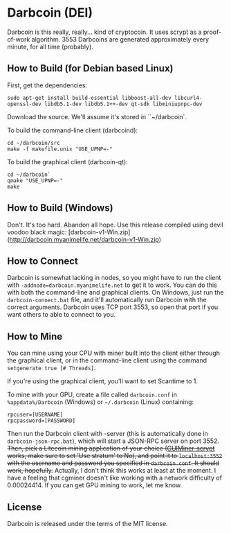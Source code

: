 Darbcoin (DEI)
===========

Darbcoin is this really, really... kind of cryptocoin. It uses scrypt as a proof-of-work algorithm. 3553 Darbcoins are generated approximately every minute, for all time (probably).

How to Build (for Debian based Linux)
-------
First, get the dependencies:

    sudo apt-get install build-essential libboost-all-dev libcurl4-openssl-dev libdb5.1-dev libdb5.1++-dev qt-sdk libminiupnpc-dev

Download the source. We'll assume it's stored in ``~/darbcoin`.

To build the command-line client (darbcoind):

    cd ~/darbcoin/src
    make -f makefile.unix "USE_UPNP=-"
    
To build the graphical client (darbcoin-qt):

    cd ~/darbcoin`
    qmake "USE_UPNP=-"
    make

How to Build (Windows)
-------
Don't. It's too hard. Abandon all hope. Use this release compiled using devil voodoo black magic: [darbcoin-v1-Win.zip] (http://darbcoin.myanimelife.net/darbcoin-v1-Win.zip)

How to Connect
-------
Darbcoin is somewhat lacking in nodes, so you might have to run the client with `-addnode=darbcoin.myanimelife.net` to get it to work. You can do this with both the command-line and graphical clients. On Windows, just run the `darbcoin-connect.bat` file, and it'll automatically run Darbcoin with the correct arguments. Darbcoin uses TCP port 3553, so open that port if you want others to able to connect to you.

How to Mine
-------
You can mine using your CPU with miner built into the client either through the graphical client, or in the command-line client using the command `setgenerate true [# Threads]`.

If you're using the graphical client, you'll want to set Scantime to 1.

To mine with your GPU, create a file called `darbcoin.conf` in `%appdata%/Darbcoin` (Windows) or `~/.darbcoin` (Linux) containing:

    rpcuser=[USERNAME]
    rpcpassword=[PASSWORD]

Then run the Darbcoin client with -server (this is automatically done in `darbcoin-json-rpc.bat`), which will start a JSON-RPC server on port 3552. ~~Then, pick a Litecoin mining application of your choice ([GUIMiner-scrypt](https://bitcointalk.org/index.php?topic=150331.0) works, make sure to set 'Use stratum' to No), and point it to `localhost:3552` with the username and password you specified in `darbcoin.conf`. It should work, hopefully.~~ Actually, I don't think this works at least at the moment. I have a feeling that cgminer doesn't like working with a network difficulty of 0.00024414. If you can get GPU mining to work, let me know.

License
-------

Darbcoin is released under the terms of the MIT license.
